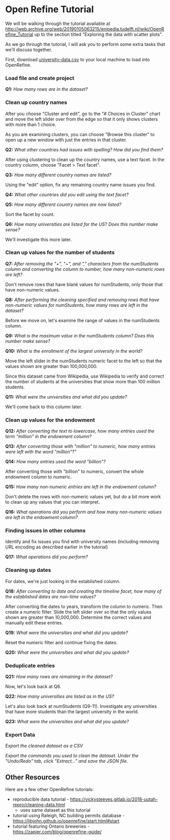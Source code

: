# Open Refine Tutorial

We will be walking through the tutorial available at http://web.archive.org/web/20190105063215/enipedia.tudelft.nl/wiki/OpenRefine_Tutorial up to the section titled "Exploring the data with scatter plots".

As we go through the tutorial, I will ask you to perform some extra tasks that we'll discuss together.

First, download [university-data.csv](university-data.csv) to your local machine to load into OpenRefine. 

### Load file and create project

**Q1:** *How many rows are in the dataset?*

### Clean up country names

After you choose "Cluster and edit", go to the "# Choices in Cluster" chart and move the left slider over from the edge so that it only shows clusters with more than 1 choice.

As you are examining clusters, you can choose "Browse this cluster" to open up a new window with just the entries in that cluster.

**Q2:** *What other countries had issues with spelling? How did you find them?*

After using clustering to clean up the country names, use a text facet.  In the country column, choose "Facet > Text facet".

**Q3:** *How many different country names are listed?*

Using the "edit" option, fix any remaining country name issues you find. 

**Q4:** *What other countries did you edit using the text facet?*

**Q5:** *How many different country names are now listed?*

Sort the facet by count.

**Q6:** *How many universities are listed for the US?  Does this number make sense?*

We'll investigate this more later.

### Clean up values for the number of students

**Q7:** *After removing the "+", "~", and "," characters from the numStudents column and converting the column to number, how many non-numeric rows are left?*

Don't remove rows that have blank values for numStudents, only those that have non-numeric values.

**Q8:** *After performing the cleaning specified and removing rows that have non-numeric values for numStudents, how many rows are left in the dataset?*

Before we move on, let's examine the range of values in the numStudents column.  

**Q9:** *What is the maximum value in the numStudents column? Does this number make sense?*

**Q10:** *What is the enrollment of the largest university in the world?*

Move the left slider in the numStudents numeric facet to the left so that the values shown are greater than 100,000,000.

Since this dataset came from Wikipedia, use Wikipedia to verify and correct the number of students at the universities that show more than 100 million students.

**Q11:** *What were the universities and what did you update?*

We'll come back to this column later.

### Clean up values for the endowment

**Q12:** *After converting the text to lowercase, how many entries used the term "million" in the endowment column?*

**Q13:** *After converting those with "million" to numeric, how many entries were left with the word "million"?"*

**Q14:** *How many entries used the word "billion"?*

After converting those with "billion" to numeric, convert the whole endowment column to numeric.

**Q15:** *How many non-numeric entries are left in the endowment column?*

Don't delete the rows with non-numeric values yet, but do a bit more work to clean up any values that you can interpret.  

**Q16:** *What operations did you perform and how many non-numeric values are left in the endowment column?*

### Finding issues in other columns

Identify and fix issues you find with university names (including removing URL encoding as described earlier in the tutorial)

**Q17:** *What operations did you perform?*

### Cleaning up dates

For dates, we're just looking in the established column.

**Q18:** *After converting to date and creating the timeline facet, how many of the established dates are non-time values?*

After converting the dates to years, transform the column to numeric.  Then create a numeric filter. Slide the left slider over so that the only values shown are greater than 10,000,000.  Determine the correct values and manually edit these entries.

**Q19:** *What were the universities and what did you update?*

Reset the numeric filter and continue fixing the dates.

**Q20:** *What were the universities and what did you update?*

### Deduplicate entries

**Q21:** *How many rows are remaining in the dataset?*

Now, let's look back at Q6.

**Q22:** *How many universities are listed as in the US?*

Let's also look back at numStudents (Q9-11). Investigate any universities that have more students than the largest university in the world.

**Q23:** *What were the universities and what did you update?*

### Export Data

*Export the cleaned dataset as a CSV*

*Export the commands you used to clean the dataset.  Under the "Undo/Redo" tab, click "Extract..." and save the JSON file.*

## Other Resources

Here are a few other OpenRefine tutorials:
* reproducible data tutorial - https://vickysteeves.gitlab.io/2018-uutah-repro/cleaning-data.html
    * uses same dataset as this tutorial
* tutorial using Raleigh, NC building permits database - https://libjohn.github.io/openrefine/start.html#start
* tutorial featuring Ontario breweries - https://zapier.com/blog/openrefine-guide/
